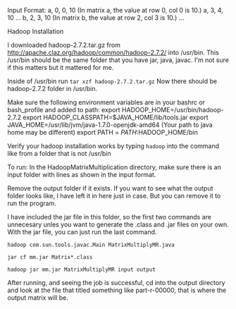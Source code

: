 Input Format:
a, 0, 0, 10 (In matrix a, the value at row 0, col 0 is 10.)
a, 3, 4, 10
...
b, 2, 3, 10 (In matrix b, the value at row 2, col 3 is 10.)
...


Hadoop Installation

I downloaded hadoop-2.7.2.tar.gz from http://apache.claz.org/hadoop/common/hadoop-2.7.2/ into /usr/bin. This /usr/bin should be the same folder that you have jar, java, javac. I'm not sure if this matters but it mattered for me. 

Inside of /usr/bin run `tar xzf hadoop-2.7.2.tar.gz`
Now there should be hadoop-2.7.2 folder in /usr/bin.

Make sure the following environment variables are in your bashrc or bash_profile and added to path:
export HADOOP_HOME=/usr/bin/hadoop-2.7.2
export HADOOP_CLASSPATH=$JAVA_HOME/lib/tools.jar
export JAVA_HOME=/usr/lib/jvm/java-1.7.0-openjdk-amd64 (Your path to java home may be different)
export PATH = $PATH:$HADOOP_HOME/bin

Verify your hadoop installation works by typing `hadoop` into the command like from a folder that is not /usr/bin

To run:
In the HadoopMatrixMultiplication directory, make sure there is an input folder with lines as shown in the input format.

Remove the output folder if it exists. If you want to see what the output folder looks like, I have left it in here just in case. But you can remove it to run the program.

I have included the jar file in this folder, so the first two commands are unnecesary unles you want to generate the .class and .jar files on your own. With the jar file, you can just run the last command. 

`hadoop com.sun.tools.javac.Main MatrixMultiplyMR.java`

`jar cf mm.jar Matrix*.class`

`hadoop jar mm.jar MatrixMultiplyMR input output`

After running, and seeing the job is successful, cd into the output directory and look at the file that titled something like part-r-00000, that is where the output matrix will be. 

